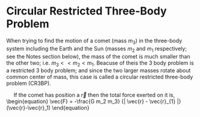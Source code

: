 # Circular Restricted Three-Body Problem
When trying to find the motion of a comet (mass $m_3$) in the three-body system including the Earth and the Sun (masses $m_2$ and $m_1$ respectively; see the Notes section below), the mass of the comet is much smaller than the other two; i.e. $m_3<<m_2<m_1$. Beacuse of theis the 3 body problem is a restricted 3 body problem; and since the two larger masses rotate about common center of mass, this case is called a circular restricted three-body problem (CR3BP).

&nbsp;&nbsp;&nbsp;&nbsp; If the comet has position a $\vec{r}$ then the total force exerted on it is,
\begin{equation}
  \vec{F} = -\frac{G m_2 m_3} {| \vec{r} - \vec{r}_{1} |}(\vec{r}-\vec{r}_1)
\end{equation}
